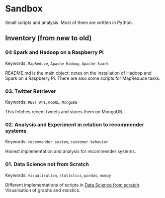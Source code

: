 # Sandbox

Small scripts and analysis. Most of them are written in Python.

## Inventory (from new to old)

### 04 Spark and Hadoop on a Raspberry Pi

Keywords: `MapReduce`, `Apache Hadoop`, `Apache Spark`

README.md is the main object: notes on the installation of Hadoop and Spark
on a Raspberry Pi. There are also some scripts for MapReduce tasks.

### 03. Twitter Retriever

Keywords: `REST API`, `NoSQL`, `MongoDB`

This fetches recent tweets and stores them on MongoDB.

### 02. Analysis and Experiment in relation to recommender systems

Keywords: `recommender system`, `customer behavior`

Honest implementation and analysis for recommender systems.

### 01. Data Science not from Scratch

Keywords: `visualisation`, `statistics`, `pandas`, `numpy`

Different implementations of scripts in
[Data Science from scratch](http://shop.oreilly.com/product/0636920033400.do).
Visualisation of graphs and staistics.
 
 
